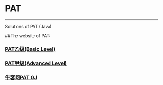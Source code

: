 # PAT
------
Solutions of PAT (Java)

##The website of PAT:
### [PAT乙级(Basic Level)](https://www.patest.cn/contests/pat-b-practise)
### [PAT甲级(Advanced Level)](https://www.patest.cn/contests/pat-a-practise)

### [牛客网PAT OJ](https://www.nowcoder.com/pat)